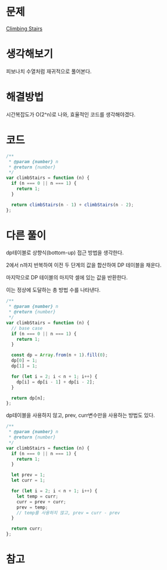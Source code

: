 # 문제

[Climbing Stairs](https://leetcode.com/problems/climbing-stairs)

# 생각해보기

피보나치 수열처럼 재귀적으로 풀어본다.

# 해결방법

시간복잡도가 O(2^n)로 나와, 효율적인 코드를 생각해야겠다.

# 코드

```js
/**
 * @param {number} n
 * @return {number}
 */
var climbStairs = function (n) {
  if (n === 0 || n === 1) {
    return 1;
  }

  return climbStairs(n - 1) + climbStairs(n - 2);
};
```

# 다른 풀이

dp테이블로 상향식(bottom-up) 접근 방법을 생각한다.

2에서 n까지 반복하여 이전 두 단계의 값을 합산하여 DP 테이블을 채운다.

마지막으로 DP 테이블의 마지막 셀에 있는 값을 반환한다.

이는 정상에 도달하는 총 방법 수를 나타낸다.

```js
/**
 * @param {number} n
 * @return {number}
 */
var climbStairs = function (n) {
  // base case
  if (n === 0 || n === 1) {
    return 1;
  }

  const dp = Array.from(n + 1).fill(0);
  dp[0] = 1;
  dp[1] = 1;

  for (let i = 2; i < n + 1; i++) {
    dp[i] = dp[i - 1] + dp[i - 2];
  }

  return dp[n];
};
```

dp테이블을 사용하지 않고, prev, curr변수만을 사용하는 방법도 있다.

```js
/**
 * @param {number} n
 * @return {number}
 */
var climbStairs = function (n) {
  if (n === 0 || n === 1) {
    return 1;
  }

  let prev = 1;
  let curr = 1;

  for (let i = 2; i < n + 1; i++) {
    let temp = curr;
    curr = prev + curr;
    prev = temp;
    // temp를 사용하지 않고, prev = curr - prev
  }

  return curr;
};
```

# 참고

